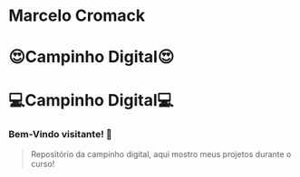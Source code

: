 # Marcelo Cromack

# :heart_eyes:Campinho Digital:heart_eyes:
# :computer:Campinho Digital:computer:

###  Bem-Vindo visitante! 🖖
>Repositório da campinho digital, aqui mostro meus projetos durante o curso!
